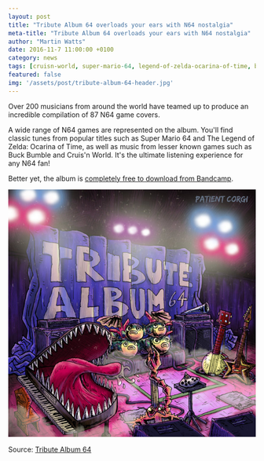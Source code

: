 ```yaml
---
layout: post
title: "Tribute Album 64 overloads your ears with N64 nostalgia"
meta-title: "Tribute Album 64 overloads your ears with N64 nostalgia"
author: "Martin Watts"
date: 2016-11-7 11:00:00 +0100
category: news
tags: [cruisn-world, super-mario-64, legend-of-zelda-ocarina-of-time, buck-bumble]
featured: false
img: '/assets/post/tribute-album-64-header.jpg'
---
```

Over 200 musicians from around the world have teamed up to produce an incredible compilation of 87 N64 game covers.

A wide range of N64 games are represented on the album. You'll find classic tunes from popular titles such as Super Mario 64 and The Legend of Zelda: Ocarina of Time, as well as music from lesser known games such as Buck Bumble and Cruis'n World. It's the ultimate listening experience for any N64 fan!

Better yet, the album is [completely free to download from Bandcamp](https://tributealbum64.bandcamp.com/ "Tribute Album 64").

![Tribute Album 64 album cover](/assets/post/tribute-album-64.jpg)

Source: [Tribute Album 64](https://tributealbum64.bandcamp.com/)
